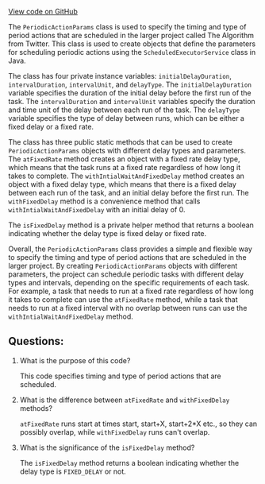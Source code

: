 [View code on GitHub](https://github.com/misbahsy/the-algorithm/src/java/com/twitter/search/earlybird/util/PeriodicActionParams.java)

The `PeriodicActionParams` class is used to specify the timing and type of period actions that are scheduled in the larger project called The Algorithm from Twitter. This class is used to create objects that define the parameters for scheduling periodic actions using the `ScheduledExecutorService` class in Java.

The class has four private instance variables: `initialDelayDuration`, `intervalDuration`, `intervalUnit`, and `delayType`. The `initialDelayDuration` variable specifies the duration of the initial delay before the first run of the task. The `intervalDuration` and `intervalUnit` variables specify the duration and time unit of the delay between each run of the task. The `delayType` variable specifies the type of delay between runs, which can be either a fixed delay or a fixed rate.

The class has three public static methods that can be used to create `PeriodicActionParams` objects with different delay types and parameters. The `atFixedRate` method creates an object with a fixed rate delay type, which means that the task runs at a fixed rate regardless of how long it takes to complete. The `withIntialWaitAndFixedDelay` method creates an object with a fixed delay type, which means that there is a fixed delay between each run of the task, and an initial delay before the first run. The `withFixedDelay` method is a convenience method that calls `withIntialWaitAndFixedDelay` with an initial delay of 0.

The `isFixedDelay` method is a private helper method that returns a boolean indicating whether the delay type is fixed delay or fixed rate.

Overall, the `PeriodicActionParams` class provides a simple and flexible way to specify the timing and type of period actions that are scheduled in the larger project. By creating `PeriodicActionParams` objects with different parameters, the project can schedule periodic tasks with different delay types and intervals, depending on the specific requirements of each task. For example, a task that needs to run at a fixed rate regardless of how long it takes to complete can use the `atFixedRate` method, while a task that needs to run at a fixed interval with no overlap between runs can use the `withIntialWaitAndFixedDelay` method.
## Questions: 
 1. What is the purpose of this code?
    
    This code specifies timing and type of period actions that are scheduled.

2. What is the difference between `atFixedRate` and `withFixedDelay` methods?
    
    `atFixedRate` runs start at times start, start+X, start+2*X etc., so they can possibly overlap, while `withFixedDelay` runs can't overlap.

3. What is the significance of the `isFixedDelay` method?
    
    The `isFixedDelay` method returns a boolean indicating whether the delay type is `FIXED_DELAY` or not.